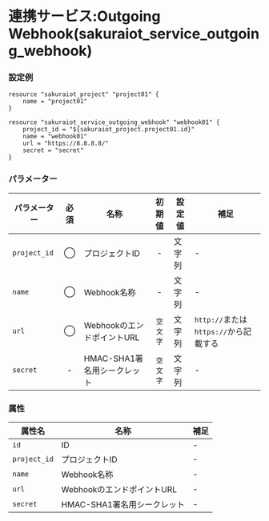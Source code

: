 # 連携サービス:Outgoing Webhook(sakuraiot_service_outgoing_webhook)

### 設定例

```
resource "sakuraiot_project" "project01" {
    name = "project01"
}

resource "sakuraiot_service_outgoing_webhook" "webhook01" {
    project_id = "${sakuraiot_project.project01.id}"
    name = "webhook01"
    url = "https://8.8.8.8/"
    secret = "secret"
}
```

### パラメーター

|パラメーター         |必須  |名称                |初期値     |設定値                    |補足                                          |
|-------------------|:---:|--------------------|:--------:|------------------------|----------------------------------------------|
| `project_id`      | ◯   | プロジェクトID           | -        | 文字列                  | - |
| `name`            | ◯   | Webhook名称             | -        | 文字列                  | - |
| `url`             | ◯   | WebhookのエンドポイントURL | `空文字`        | 文字列                  | `http://`または`https://`から記載する |
| `secret`          | -   | HMAC-SHA1署名用シークレット | `空文字`        | 文字列                  | - |

### 属性

|属性名                | 名称                    | 補足                                        |
|---------------------|------------------------|--------------------------------------------|
| `id`                | ID                         | -                                          |
| `project_id`        | プロジェクトID              | -                                          |
| `name`              | Webhook名称                | -                                          |
| `url`               | WebhookのエンドポイントURL | -                                          |
| `secret`            | HMAC-SHA1署名用シークレット                | -                                          |
